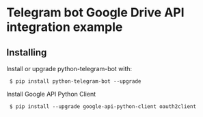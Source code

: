 # Telegram bot Google Drive API integration example

## Installing


Install or upgrade python-telegram-bot with:

```
 $ pip install python-telegram-bot --upgrade
```

Install Google API Python Client

```
 $ pip install --upgrade google-api-python-client oauth2client
```
